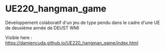 ﻿# UE220_hangman_game
 
Développement colaboratif d'un jeu de type pendu dans le cadre d'une UE de deuxième année de DEUST WMI

Visible here : https://damiencuda.github.io/UE220_hangman_game/index.html
